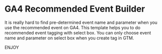 # GA4 Recommended Event Builder

It is really hard to find pre-determined event name and parameter when you use the recommended event on GA4.
This template helps you to do recommended event tagging with select box.
You can only choose event name and parameter on select box when you create tag in GTM.

ENJOY
